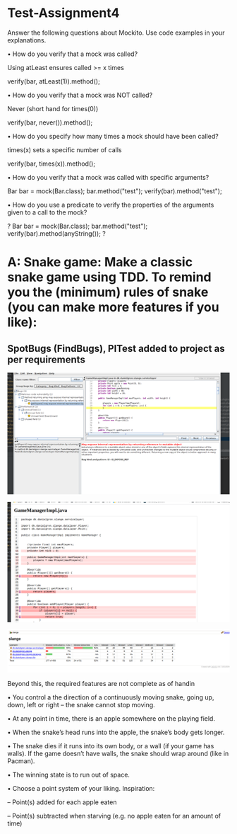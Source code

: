 # Test-Assignment4

Answer the following questions about Mockito. Use code examples in your explanations.

•	How do you verify that a mock was called?

Using atLeast ensures called >= x times

verify(bar, atLeast(1)).method();

•	How do you verify that a mock was NOT called?

Never (short hand for times(0))

verify(bar, never()).method();

•	How do you specify how many times a mock should have been called?

times(x) sets a specific number of calls

verify(bar, times(x)).method();


•	How do you verify that a mock was called with specific arguments?

Bar bar = mock(Bar.class);
bar.method("test");
verify(bar).method("test");

•	How do you use a predicate to verify the properties of the arguments given to a call to the mock?

?
Bar bar = mock(Bar.class);
bar.method("test");
verify(bar).method(anyString());
?


# A: Snake game: Make a classic snake game using TDD. To remind you the (minimum) rules of snake (you can make more features if you like):
## SpotBugs (FindBugs), PITest added to project as per requirements

![image](./spotbugs.png)

![image](./pitest.png)

![image](./jacoco.png)


Beyond this, the required features are not complete as of handin

•	You control a the direction of a continuously moving snake, going up, down, left or right – the snake cannot stop moving.

•	At any point in time, there is an apple somewhere on the playing field.

•	When the snake’s head runs into the apple, the snake’s body gets longer.

•	The snake dies if it runs into its own body, or a wall (if your game has walls). If the game doesn’t have walls, the snake should wrap around (like in Pacman).

•	The winning state is to run out of space.

•	Choose a point system of your liking. Inspiration:

–	Point(s) added for each apple eaten

–	Point(s) subtracted when starving (e.g. no apple eaten for an amount of time)

